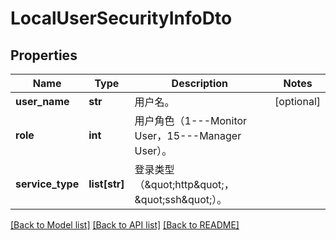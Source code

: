 # LocalUserSecurityInfoDto

## Properties
Name | Type | Description | Notes
------------ | ------------- | ------------- | -------------
**user_name** | **str** | 用户名。 | [optional] 
**role** | **int** | 用户角色（1---Monitor User，15---Manager User）。 | 
**service_type** | **list[str]** | 登录类型（\&quot;http\&quot;，\&quot;ssh\&quot;）。 | 

[[Back to Model list]](../README.md#documentation-for-models) [[Back to API list]](../README.md#documentation-for-api-endpoints) [[Back to README]](../README.md)


